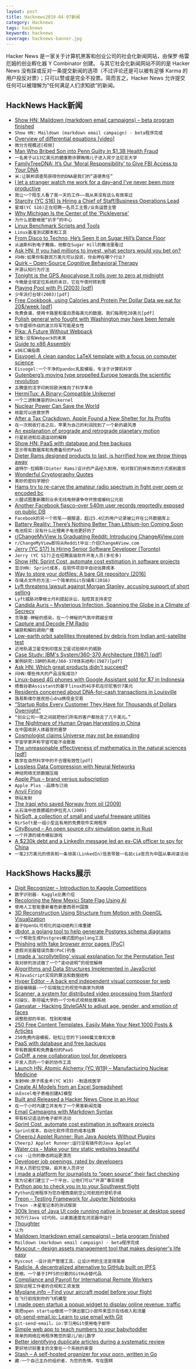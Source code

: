 ```yaml
---
layout: post
title: Hacknews2019-04-07新闻
category: Hacknews
tags: hacknews
keywords: hacknews
coverage: hacknews-banner.jpg
---
```


Hacker News 是一家关于计算机黑客和创业公司的社会化新闻网站，由保罗·格雷厄姆的创业孵化器 Y Combinator 创建。
与其它社会化新闻网站不同的是 Hacker News 没有踩或反对一条提交新闻的选项（不过评论还是可以被有足够 Karma 的用户投反对票）；只可以赞或是完全不投票。简而言之，Hacker News 允许提交任何可以被理解为“任何满足人们求知欲”的新闻。

## HackNews Hack新闻


- [Show HN: Maildown (markdown email campaigns) – beta program finished](item?id=19590646)
- `Show HN: Maildown (markdown email campaign) - beta程序完成`
- [Overview of differential equations [video]](https://www.youtube.com/watch?v=p_di4Zn4wz4&amp;list=PLZHQObOWTQDNPOjrT6KVlfJuKtYTftqH6&amp;index=2&amp;t=0s)
- `微分方程概述[视频]`
- [Man Who Bribed Son into Penn Guilty in $1.3B Health Fraud](https://www.bloomberg.com/news/articles/2019-04-05/man-who-bribed-son-into-penn-guilty-in-1-3-billion-health-fraud)
- `一名男子以13亿美元的健康欺诈罪贿赂儿子进入宾夕法尼亚大学`
- [FamilyTreeDNA: It’s Our ‘Moral Responsibility’ to Give FBI Access to Your DNA](https://gizmodo.com/ancestry-testing-company-it-s-our-moral-responsibilit-1833774781)
- `米:让联邦调查局获得你的DNA是我们的“道德责任”`
- [I let a stranger watch me work for a day–and I&#39;ve never been more productive](https://melmagazine.com/en-us/story/focusmate-review-productivity-work-hack)
- `我让一个陌生人看了我一天的工作——我从来没有这么有效率过`
- [Starcity (YC S16) Is Hiring a Chief of Staff/Business Operations Lead](https://starcity.com/careers/08fd0bf4-d42e-4c0f-812d-f06700c494cc)
- `星城(YC S16)正在招聘一名员工主管/业务运营主管`
- [Why Michigan Is the Center of the &#39;Pickleverse&#39;](https://www.crainsdetroit.com/special-report/why-michigan-center-pickleverse)
- `为什么密歇根是“扒手”的中心`
- [Linux Benchmark Scripts and Tools](https://github.com/haydenjames/bench-scripts)
- `Linux基准测试脚本和工具`
- [From Disco to Techno, He’s Seen It on Sugar Hill’s Dance Floor](https://www.nytimes.com/2019/04/05/arts/music/sugar-hill-brooklyn-eddie-freeman.html)
- `从迪斯科到电子舞曲，他都在Sugar Hill的舞池里看过`
- [Ask HN: If you had millions to invest, what sectors would you bet on?](item?id=19593913)
- `问HN:如果你有数百万美元可以投资，你会押在哪个行业?`
- [Quirk – Open-Source Cognitive Behavioral Therapy](https://github.com/flaque/quirk)
- `开源认知行为疗法`
- [Tonight is the GPS Apocalypse It rolls over to zero at midnight](https://blog.fosketts.net/2019/04/06/gps-time-rollover-failures-keep-happening-but-theyre-almost-done/)
- `今晚是全球定位系统的末日，它在午夜时转到零`
- [Playing Pool with Pi (2003) [pdf]](https://www.maths.tcd.ie/~lebed/Galperin.%20Playing%20pool%20with%20pi.pdf)
- `少年派打台球(2003)[pdf]`
- [Free Cookbook, using Calories and Protein Per Dollar Data we eat for 20$/week [pdf]](https://efficiencyiseverything.com/The-Cookbook-v-1.4.pdf)
- `免费食谱，使用卡路里和蛋白质每美元的数据，我们每周吃20美元[pdf]`
- [Polish general who fought with Washington may have been female](https://asunow.asu.edu/20190405-discoveries-asu-bioarchaeologist-uncovers-200-year-old-mystery)
- `与华盛顿作战的波兰将军可能是女性`
- [Pika: A Future Without Webpack](https://www.pikapkg.com/blog/pika-web-a-future-without-webpack)
- `鼠兔:没有Webpack的未来`
- [Guide to x86 Assembly](http://www.cs.virginia.edu/~evans/cs216/guides/x86.html)
- `x86汇编指南`
- [Eisvogel: A clean pandoc LaTeX template with a focus on computer science](https://github.com/Wandmalfarbe/pandoc-latex-template)
- `Eisvogel:一个干净的pandoc乳胶模板，专注于计算机科学`
- [Gutenberg’s moving type propelled Europe towards the scientific revolution](https://blogs.lse.ac.uk/businessreview/2019/03/19/gutenbergs-moving-type-propelled-europe-towards-the-scientific-revolution/)
- `古腾堡的活字印刷将欧洲推向了科学革命`
- [HermiTux: A Binary-Compatible Unikernel](https://ssrg-vt.github.io/hermitux/)
- `一个二进制兼容的Unikernel`
- [Nuclear Power Can Save the World](https://www.nytimes.com/2019/04/06/opinion/sunday/climate-change-nuclear-power.html)
- `核能可以拯救世界`
- [After a Tax Crackdown, Apple Found a New Shelter for Its Profits](https://www.nytimes.com/2017/11/06/world/apple-taxes-jersey.html)
- `在一次税收打击之后，苹果为自己的利润找到了一个新的避风港`
- [An explanation of prograde and retrograde planetary motion](https://www.popastro.com/main_spa1/planetary/2016/09/30/an-explanation-of-prograde-and-retrograde-planetary-motion/)
- `行星前进和后退运动的解释`
- [Show HN: PaaS with database and free backups](https://backery.io)
- `显示带有数据库和免费备份的PaaS`
- [Dieter Rams designed products to last, is horrified how we throw things away](https://www.abc.net.au/news/2019-04-06/dieter-rams-the-braun-design-who-made-products-to-last-lifetime/10970850)
- `迪特尔·拉姆斯(Dieter Rams)设计的产品经久耐用，他对我们扔掉东西的方式感到震惊`
- [Wonderful Cryptography Quotes](https://mrxor.github.io/cryptoquotes.html)
- `美妙的密码学报价`
- [Hams try to re-carve the amateur radio spectrum in fight over open or encoded bc](https://www.theregister.co.uk/2019/04/05/amateur_radio_spectrum/)
- `火腿试图重新雕刻业余无线电频谱争夺开放或编码公元前`
- [Another Facebook fiasco–over 540m user records reportedly exposed on public DB](https://www.fastcompany.com/90329550/another-facebook-fiasco-over-540-million-user-records-reportedly-exposed-on-public-database)
- `Facebook的另一个败笔——据报道，超过5.4亿的用户记录被公开在公共数据库上`
- [Battery Reality: There’s Nothing Better Than Lithium-Ion Coming Soon](https://www.bloomberg.com/news/articles/2019-04-03/battery-reality-there-s-nothing-better-than-lithium-ion-coming-soon)
- `电池现实:没有什么比锂离子电池更好的了`
- [r/ChangeMyView Is Graduating Reddit: Introducing ChangeAView.com](https://changeaview.org/2019/04/06/r-changemyview-is-graduating-reddit-introducing-changeaview-com/)
- `r/ChangeMyView即将从Reddit毕业:介绍ChangeAView.com`
- [Jerry (YC S17) Is Hiring Senior Software Developer (Toronto)](https://www.workable.com/j/089F60DE31)
- `Jerry (YC S17)正在招聘高级软件开发人员(多伦多)`
- [Show HN: Sprint Cost, automate cost estimation in software projects](https://www.sprintcost.com/)
- `显示HN: Sprint成本，在软件项目中自动估算成本`
- [Way to store your dotfiles: A bare Git repository (2016)](https://www.atlassian.com/git/tutorials/dotfiles)
- `存储点文件的方法:一个简单的Git存储库(2016)`
- [Lyft threatens lawsuit against Morgan Stanley, accusing support of short selling](https://www.cnbc.com/2019/04/06/lyft-is-threatening-litigation-against-morgan-stanley-accusing-the-firm-of-supporting-short-selling.html)
- `Lyft威胁对摩根士丹利提起诉讼，指控其支持卖空`
- [Candida Auris – Mysterious Infection, Spanning the Globe in a Climate of Secrecy](https://www.nytimes.com/2019/04/06/health/drug-resistant-candida-auris.html)
- `念珠菌-神秘的感染，在一个神秘的气氛中跨越全球`
- [Capture and Decode FM Radio](https://witestlab.poly.edu/blog/capture-and-decode-fm-radio/)
- `捕获和解码调频广播`
- [Low-earth orbit satellites threatened by debris from Indian anti-satellite test](https://breakingdefense.com/2019/04/indian-asat-debris-threatens-all-leo-sats/)
- `近地轨道卫星受到印度反卫星试验碎片的威胁`
- [Case Study: IBM&#39;s System/360-370 Architecture (1987) [pdf]](https://www.cs.tufts.edu/~nr/cs257/archive/alfred-spector/spector87ibm.pdf)
- `案例研究:IBM的系统/360-370体系结构(1987)[pdf]`
- [Ask HN: Which great products didn&#39;t succeed?](item?id=19592697)
- `问HN:哪些伟大的产品没有成功?`
- [Linux-based 4G phones with Google Assistant sold for $7 in Indonesia](https://tuxphones.com/smart-feature-phones-revolution-kai-os/)
- `搭载谷歌Assistant的基于linux的4G手机在印尼售价7美元`
- [Residents concerned about DNA-for-cash transactions in Louisville](http://www.wave3.com/2019/04/01/residents-concerned-about-dna-for-cash-transactions-louisville/)
- `路易斯维尔居民担心dna换现金交易`
- [“Startup Robs Every Customer They Have for Thousands of Dollars Overnight”](https://www.reddit.com/r/legaladvice/comments/b9vk9g/san_francisco_based_startup_robs_every_customer/)
- `“创业公司一夜之间就把他们所有的客户都抢走了几千美元。”`
- [The Nightmare of Human Organ Harvesting in China](https://outline.com/H63avJ)
- `在中国收获人体器官的噩梦`
- [Cosmologist claims Universe may not be expanding](https://www.nature.com/news/cosmologist-claims-universe-may-not-be-expanding-1.13379)
- `宇宙学家声称宇宙可能不会膨胀`
- [The unreasonable effectiveness of mathematics in the natural sciences [pdf]](https://www.maths.ed.ac.uk/~v1ranick/papers/wigner.pdf)
- `数学在自然科学中的不合理有效性[pdf]`
- [Lossless Data Compression with Neural Networks](https://bellard.org/nncp/)
- `神经网络无损数据压缩`
- [Apple Plus – brand versus subscription](https://www.ben-evans.com/benedictevans/2019/4/4/apple-plus-brand-versus-subscription)
- `Apple Plus -品牌与订阅`
- [Anvil Firing](https://en.wikipedia.org/wiki/Anvil_firing)
- `铁砧发射`
- [The Iraqi who saved Norway from oil (2009)](https://web.archive.org/web/20100123225932/http://www.ft.com/cms/s/2/99680a04-92a0-11de-b63b-00144feabdc0.html)
- `从石油中拯救挪威的伊拉克人(2009)`
- [NirSoft, a collection of small and useful freeware utilities](https://www.nirsoft.net/)
- `NirSoft是一组小型且有用的免费软件实用程序`
- [CityBound – An open source city simulation game in Rust](https://github.com/citybound/citybound)
- `一个开源的城市模拟游戏`
- [A $230k debt and a LinkedIn message led an ex-CIA officer to spy for China](https://www.nbcnews.com/politics/national-security/how-230-000-debt-linkedin-message-led-ex-cia-officer-n990691)
- `一笔23万美元的债务和一条领英(LinkedIn)信息导致一名前cia官员为中国从事间谍活动`


## HackShows Hacks展示

- [ Digit Recognizer – Introduction to Kaggle Competitions](https://towardsdatascience.com/digit-recognizer-introduction-to-kaggle-competitions-with-image-classification-task-0-995-268fa2b90e13)
- `数字识别器- Kaggle比赛介绍`
- [ Recoloring the New Mexici State Flag Using AI](https://hampton.pw/creations/new-mexico.html)
- `使用人工智能重新着色新墨西哥州国旗`
- [ 3D Reconstruction Using Structure from Motion with OpenGL Visualization](https://capsulesbot.com/blog/2019/03/12/apolloscape-sfm.html)
- `基于OpenGL可视化的运动结构三维重建`
- [ dbdot, a golang tool to help generate Postgres schema diagrams](https://github.com/akarki15/dbdot)
- `一个帮助生成Postgres模式图的golang工具`
- [ Phishing with fake browser error pages (PoC)](https://error.lazuritelabs.com/)
- `虚假浏览器错误页面(PoC)钓鱼`
- [ I made a &#39;scrollytelling&#39; visual explanation for the Permutation Test](https://www.jwilber.me/permutationtest/)
- `我对排列测试做了一个“滚动说明”的视觉解释`
- [ Algorithms and Data Structures Implemented in JavaScript](https://github.com/amejiarosario/dsa.js)
- `用JavaScript实现的算法和数据结构`
- [ Hyper Editor – A back end independent visual composer for web](https://github.com/DivineITLimited/hyper-editor)
- `超级编辑器-一个后端独立的视觉作曲家为网络`
- [ Scanner,  a system for distributed video processing from Stanford](http://scanner.run/)
- `扫描仪，斯坦福大学的一个分布式视频处理系统`
- [ Ganvatar - Hacking StyleGAN to adjust age, gender, and emotion of faces](https://ganvatar.com)
- `调整脸部的年龄、性别和情绪`
- [ 250 Free Content Templates, Easily Make Your Next 1000 Posts &amp; Articles](https://vumiu.com/dynamic-content-templates/)
- `250免费内容模板，轻松让您的下1000篇文章和文章`
- [ PaaS with database and free backups](https://backery.io)
- `带有数据库和免费备份的PaaS`
- [ CoDiff, a new collaboration tool for developers](https://news.ycombinator.com/item?id=19593637)
- `开发人员的一个新的协作工具`
- [Launch HN: Atomic Alchemy (YC W19) – Manufacturing Nuclear Medicine](https://news.ycombinator.com/item?id=19565224)
- `发射HN:原子炼金术(YC W19) -制造核医学`
- [ Create AI Models from an Excel Spreadsheet](https://getyantra.com)
- `从Excel电子表格创建AI模型`
- [ Built and Released a Hacker News Clone in an Hour](https://pubsub.pubnub.com/v1/blocks/sub-key/sub-c-4ab8fea0-3600-11e9-82f9-d2a672cc1cb7/hn)
- `在一个小时内建立并发布了一个黑客新闻克隆`
- [ Email Campaigns with Markdown Syntax](https://news.ycombinator.com/Https://www.maildown.app)
- `带有标记语法的电子邮件活动`
- [ Sprint Cost, automate cost estimation in software projects](https://www.sprintcost.com/)
- `Sprint成本，自动化软件项目的成本估算`
- [ CheerpJ Applet Runner: Run Java Applets Without Plugins](https://chrome.google.com/webstore/detail/cheerpj-applet-runner/bbmolahhldcbngedljfadjlognfaaein)
- `CheerpJ Applet Runner:运行没有插件的Java Applet`
- [ Water.css – Make your tiny static websites beautiful](https://github.com/kognise/water.css)
- `css -让你的静态网站更漂亮`
- [ Developer job openings, rated by developers](https://jobscurated.com/)
- `开发人员职位空缺，由开发人员评分`
- [ I made a platform for journalists to “open source” their fact checking](https://sourcedfact.com)
- `我为记者们建立了一个平台，让他们可以“开源”事实核查`
- [ Python app to check you in to your Southwest flight](https://github.com/pyro2927/SouthwestCheckin)
- `Python应用程序为您办理西南航空公司航班的登机手续`
- [ Treon – Testing Framework for Jupyter Notebooks](https://github.com/ReviewNB/treon)
- `Treon -木星笔记本的测试框架`
- [ 300k lines of Java UI code running native in browser at desktop speed](http://reportmill.com/snaptea/RM15/)
- `30万行Java UI代码，以桌面速度在浏览器中运行`
- [ Thoughter](https://aytwit.com/thoughter)
- `认为`
- [ Maildown (markdown email campaigns) – beta program finished](https://news.ycombinator.com/item?id=19590646)
- `Maildown (markdown email campaign) - beta程序完成`
- [ Myscout – design assets management tool that makes designer&#39;s life easy](https://iconscout.com/my-scout)
- `Myscout -设计资产管理工具，让设计师的生活变得简单`
- [ Radicle. A decentralized alternative to GitHub built on IPFS](https://github.com/radicle-dev/radicle)
- `胚根。一个基于IPFS的分散的GitHub替代品`
- [ Compliance and Payroll for International Remote Workers](https://remotehr.co)
- `国际远程工作者的合规和工资发放`
- [ Myplane.info – Find your aircraft model before your flight](https://myplane.info/)
- `在飞行前找到你的飞机模型`
- [ I made open startup a popup widget to display online revenue, traffic](https://dailyinsight.com/#)
- `我把open startup做成一个弹出窗口小部件来显示在线收入和流量`
- [ git-send-email.io: Learn to use email with Git](https://git-send-email.io)
- `git-send-email。io:学习用Git使用电子邮件`
- [ Simple web app to teach numbers to your baby/toddler](https://news.ycombinator.com/item?id=19581227)
- `简单的网络应用程序教您的婴儿/幼儿数字`
- [ Better identifying duplicate articles during a systematic review](https://github.com/victorqribeiro/dtf)
- `更好地识别重复的文章在一个系统的审查`
- [ Stash – A self-hosted organizer for your porn, written in Go](https://github.com/stashapp/stash)
- `藏-一个自己主办的组织者，为您的色情，写在围棋`



